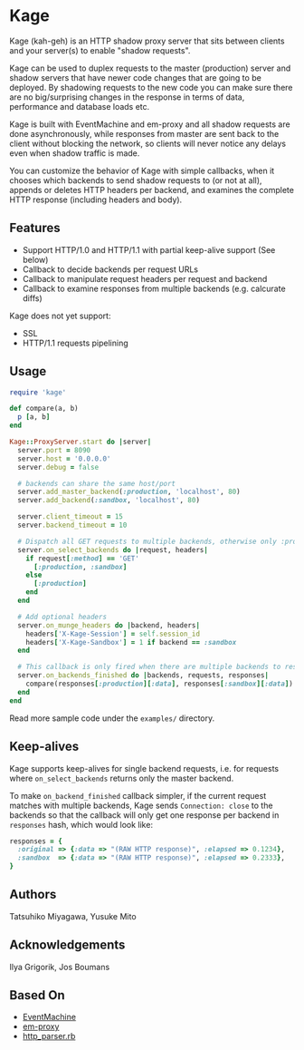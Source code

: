 # Kage

Kage (kah-geh) is an HTTP shadow proxy server that sits between clients and your server(s) to enable "shadow requests".

Kage can be used to duplex requests to the master (production) server and shadow servers that have newer code changes that are going to be deployed. By shadowing requests to the new code you can make sure there are no big/surprising changes in the response in terms of data, performance and database loads etc.

Kage is built with EventMachine and em-proxy and all shadow requests are done asynchronously, while responses from master are sent back to the client without blocking the network, so clients will never notice any delays even when shadow traffic is made.

You can customize the behavior of Kage with simple callbacks, when it chooses which backends to send shadow requests to (or not at all), appends or deletes HTTP headers per backend, and examines the complete HTTP response (including headers and body).

## Features

* Support HTTP/1.0 and HTTP/1.1 with partial keep-alive support (See below)
* Callback to decide backends per request URLs
* Callback to manipulate request headers per request and backend
* Callback to examine responses from multiple backends (e.g. calcurate diffs)

Kage does not yet support:

* SSL
* HTTP/1.1 requests pipelining

## Usage

```ruby
require 'kage'

def compare(a, b)
  p [a, b]
end

Kage::ProxyServer.start do |server|
  server.port = 8090
  server.host = '0.0.0.0'
  server.debug = false

  # backends can share the same host/port
  server.add_master_backend(:production, 'localhost', 80)
  server.add_backend(:sandbox, 'localhost', 80)

  server.client_timeout = 15
  server.backend_timeout = 10

  # Dispatch all GET requests to multiple backends, otherwise only :production
  server.on_select_backends do |request, headers|
    if request[:method] == 'GET'
      [:production, :sandbox]
    else
      [:production]
    end
  end

  # Add optional headers
  server.on_munge_headers do |backend, headers|
    headers['X-Kage-Session'] = self.session_id
    headers['X-Kage-Sandbox'] = 1 if backend == :sandbox
  end

  # This callback is only fired when there are multiple backends to respond
  server.on_backends_finished do |backends, requests, responses|
    compare(responses[:production][:data], responses[:sandbox][:data])
  end
end
```

Read more sample code under the `examples/` directory.

## Keep-alives

Kage supports keep-alives for single backend requests, i.e. for requests where `on_select_backends` returns only the master backend.

To make `on_backend_finished` callback simpler, if the current request matches with multiple backends, Kage sends `Connection: close` to the backends so that the callback will only get one response per backend in `responses` hash, which would look like:

```ruby
responses = {
  :original => {:data => "(RAW HTTP response)", :elapsed => 0.1234},
  :sandbox  => {:data => "(RAW HTTP response)", :elapsed => 0.2333},
}
```

## Authors

Tatsuhiko Miyagawa, Yusuke Mito

## Acknowledgements

Ilya Grigorik, Jos Boumans

## Based On

* [EventMachine](http://rubyeventmachine.com/)
* [em-proxy](https://github.com/igrigorik/em-proxy/)
* [http_parser.rb](https://github.com/tmm1/http_parser.rb)
